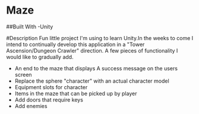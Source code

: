 # Maze
##Built With -Unity

#Description
Fun little project I'm using to learn Unity.In the weeks to come I intend to continually develop this application in a "Tower Ascension/Dungeon Crawler" direction. A few pieces of functionality I would like to gradually add.
- An end to the maze that displays A success message on the users screen
- Replace the sphere "character" with an actual character model
- Equipment slots for character
- Items in the maze that can be picked up by player
- Add doors that require keys
- Add enemies
 
